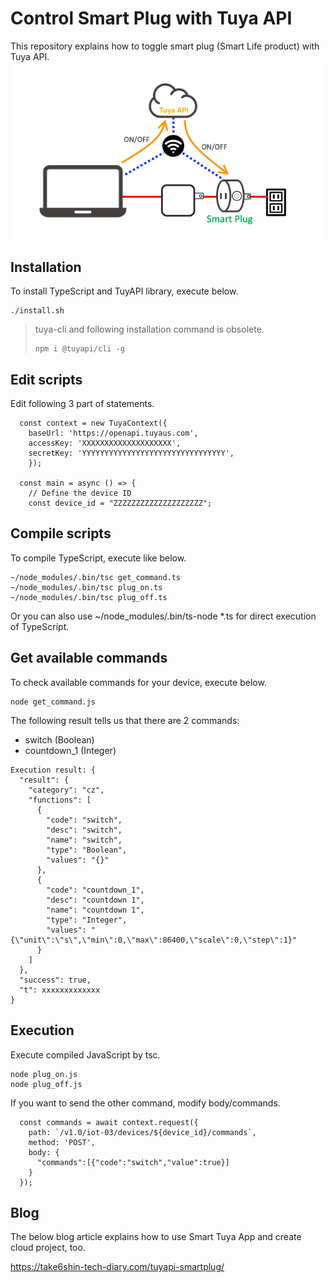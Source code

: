 # Control Smart Plug with Tuya API

This repository explains how to toggle smart plug (Smart Life product) with Tuya API.
![Smart Plug Image](./img/Top.png)

## Installation

To install TypeScript and TuyAPI library, execute below.

```
./install.sh
```
> tuya-cli and following installation command is obsolete.
> ```
> npm i @tuyapi/cli -g
> ```

## Edit scripts

Edit following 3 part of statements.

```
  const context = new TuyaContext({
    baseUrl: 'https://openapi.tuyaus.com',
    accessKey: 'XXXXXXXXXXXXXXXXXXXX',
    secretKey: 'YYYYYYYYYYYYYYYYYYYYYYYYYYYYYYYY',
    });
    
  const main = async () => {
    // Define the device ID
    const device_id = "ZZZZZZZZZZZZZZZZZZZZ";
```

## Compile scripts

To compile TypeScript, execute like below.
```
~/node_modules/.bin/tsc get_command.ts
~/node_modules/.bin/tsc plug_on.ts
~/node_modules/.bin/tsc plug_off.ts
```
Or you can also use ~/node_modules/.bin/ts-node *.ts for direct execution of TypeScript.

## Get available commands

To check available commands for your device, execute below.
```
node get_command.js
```
The following result tells us that there are 2 commands:
- switch (Boolean)
- countdown_1 (Integer)
```
Execution result: {
  "result": {
    "category": "cz",
    "functions": [
      {
        "code": "switch",
        "desc": "switch",
        "name": "switch",
        "type": "Boolean",
        "values": "{}"
      },
      {
        "code": "countdown_1",
        "desc": "countdown 1",
        "name": "countdown 1",
        "type": "Integer",
        "values": "{\"unit\":\"s\",\"min\":0,\"max\":86400,\"scale\":0,\"step\":1}"
      }
    ]
  },
  "success": true,
  "t": xxxxxxxxxxxxx
}
```

## Execution
Execute compiled JavaScript by tsc.
```
node plug_on.js
node plug_off.js
```
If you want to send the other command, modify body/commands.
```
  const commands = await context.request({
    path: `/v1.0/iot-03/devices/${device_id}/commands`,
    method: 'POST',
    body: {
      "commands":[{"code":"switch","value":true}]
    }
  });
```

## Blog
The below blog article explains how to use Smart Tuya App and create cloud project, too.

https://take6shin-tech-diary.com/tuyapi-smartplug/
